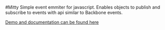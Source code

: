 #Mitty
Simple event emmiter for javascript. Enables objects to publish and subscribe to events with api similar to Backbone events.

[Demo and documentation can be found here](http://dbrekalo.github.io/mitty/)
